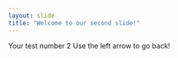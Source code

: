 ```yaml
---
layout: slide
title: "Welcome to our second slide!"
---
```

Your test number 2
Use the left arrow to go back!
